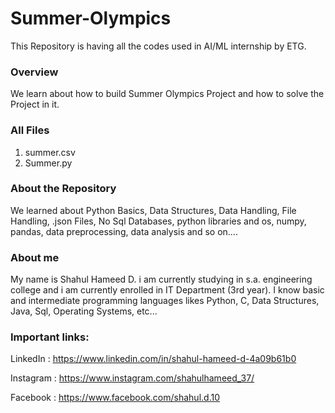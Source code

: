 # Summer-Olympics
This Repository is having all the codes used in AI/ML internship by ETG.

### Overview
 We learn about how to build Summer Olympics Project and how to solve the Project in it.

### All Files
 1. summer.csv
 2. Summer.py

### About the Repository
 We learned about Python Basics, Data Structures, Data Handling, File Handling, .json Files, No Sql Databases, python libraries and os, numpy, pandas, data preprocessing, data analysis and so on....

### About me
 My name is Shahul Hameed D. i am currently studying in s.a. engineering college and i am currently enrolled in IT Department (3rd year). I know basic and intermediate programming languages likes Python, C, Data Structures, Java, Sql, Operating Systems, etc...

### Important links:
  LinkedIn : https://www.linkedin.com/in/shahul-hameed-d-4a09b61b0

  Instagram : https://www.instagram.com/shahulhameed_37/

  Facebook : https://www.facebook.com/shahul.d.10
